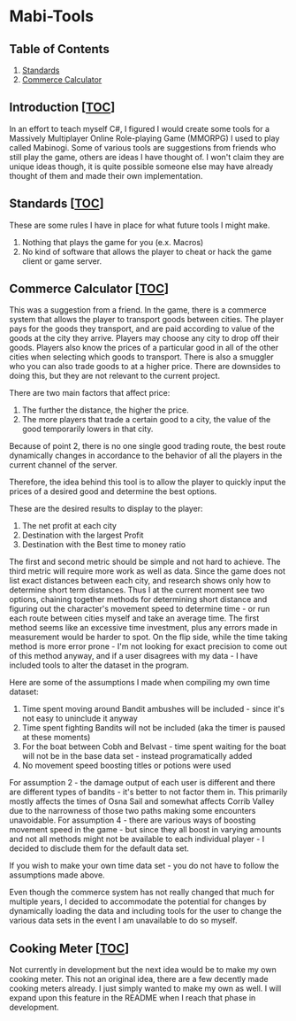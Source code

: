 # Mabi-Tools

## Table of Contents
1. [Standards](#standards-toc)
1. [Commerce Calculator](#commerce-calculator-toc)

## Introduction [[TOC](#table-of-contents)]
In an effort to teach myself C#, I figured I would create some tools for a Massively Multiplayer Online Role-playing Game (MMORPG) I used to play called Mabinogi. Some of various tools are suggestions from friends who still play the game, others are ideas I have thought of. I won't claim they are unique ideas though, it is quite possible someone else may have already thought of them and made their own implementation.

## Standards [[TOC](#table-of-contents)]
These are some rules I have in place for what future tools I might make.

1. Nothing that plays the game for you (e.x. Macros)
2. No kind of software that allows the player to cheat or hack the game client or game server.


## Commerce Calculator [[TOC](#table-of-contents)]
This was a suggestion from a friend. In the game, there is a commerce system that allows the player to transport goods between cities. The player pays for the goods they transport, and are paid according to value of the goods at the city they arrive. Players may choose any city to drop off their goods. Players also know the prices of a particular good in all of the other cities when selecting which goods to transport. There is also a smuggler who you can also trade goods to at a higher price. There are downsides to doing this, but they are not relevant to the current project.

There are two main factors that affect price:

1. The further the distance, the higher the price.
2. The more players that trade a certain good to a city, the value of the good temporarily lowers in that city.

Because of point 2, there is no one single good trading route, the best route dynamically changes in accordance to the behavior of all the players in the current channel of the server.

Therefore, the idea behind this tool is to allow the player to quickly input the prices of a desired good and determine the best options.

These are the desired results to display to the player:

1. The net profit at each city
2. Destination with the largest Profit
3. Destination with the Best time to money ratio

The first and second metric should be simple and not hard to achieve. The third metric will require more work as well as data. Since the game does not list exact distances between each city, and research shows only how to determine short term distances. Thus I at the current moment see two options, chaining together methods for determining short distance and figuring out the character's movement speed to determine time - or run each route between cities myself and take an average time. The first method seems like an excessive time investment, plus any errors made in measurement would be harder to spot. On the flip side, while the time taking method is more error prone - I'm not looking for exact precision to come out of this method anyway, and if a user disagrees with my data - I have included tools to alter the dataset in the program.

Here are some of the assumptions I made when compiling my own time dataset:

1. Time spent moving around Bandit ambushes will be included - since it's not easy to uninclude it anyway
2. Time spent fighting Bandits will not be included (aka the timer is paused at these moments)
3. For the boat between Cobh and Belvast - time spent waiting for the boat will not be in the base data set - instead programatically added
4. No movement speed boosting titles or potions were used

For assumption 2 - the damage output of each user is different and there are different types of bandits - it's better to not factor them in. This primarily mostly affects the times of Osna Sail and somewhat affects Corrib Valley due to the narrowness of those two paths making some encounters unavoidable. For assumption 4 - there are various ways of boosting movement speed in the game - but since they all boost in varying amounts and not all methods might not be available to each individual player - I decided to disclude them for the default data set.

If you wish to make your own time data set - you do not have to follow the assumptions made above.

Even though the commerce system has not really changed that much for multiple years, I decided to accommodate the potential for changes by dynamically loading the data and including tools for the user to change the various data sets in the event I am unavailable to do so myself.

## Cooking Meter [[TOC](#table-of-contents)]
Not currently in development but the next idea would be to make my own cooking meter. This not an original idea, there are a few decently made cooking meters already. I just simply wanted to make my own as well. I will expand upon this feature in the README when I reach that phase in development.
